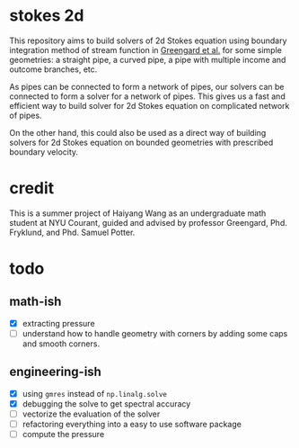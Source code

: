 # stokes 2d

This repository aims to build solvers of 2d Stokes equation using boundary integration method of stream function in [Greengard et al.](https://www.sciencedirect.com/science/article/pii/S0021999196901023?via%3Dihub) for some simple geometries: a straight pipe, a curved pipe, a pipe with multiple income and outcome branches, etc. 

As pipes can be connected to form a network of pipes, our solvers can be connected to form a solver for a network of pipes. This gives us a fast and efficient way to build solver for 2d Stokes equation on complicated network of pipes. 

On the other hand, this could also be used as a direct way of building solvers for 2d Stokes equation on bounded geometries with prescribed boundary velocity. 

# credit
This is a summer project of Haiyang Wang as an undergraduate math student at NYU Courant, guided and advised by professor Greengard, Phd. Fryklund, and Phd. Samuel Potter. 


# todo
## math-ish
- [x] extracting pressure
- [ ] understand how to handle geometry with corners by adding some caps and smooth corners. 

## engineering-ish
- [x] using `gmres` instead of `np.linalg.solve`
- [x] debugging the solve to get spectral accuracy
- [ ] vectorize the evaluation of the solver
- [ ] refactoring everything into a easy to use software package
- [ ] compute the pressure